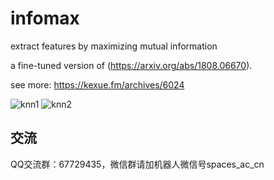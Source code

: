 # infomax
extract features by maximizing mutual information


a fine-tuned version of (https://arxiv.org/abs/1808.06670).

see more: https://kexue.fm/archives/6024


![knn1](https://kexue.fm/usr/uploads/2018/10/1623425049.png) ![knn2](https://kexue.fm/usr/uploads/2018/10/1899771582.png)

## 交流
QQ交流群：67729435，微信群请加机器人微信号spaces_ac_cn
